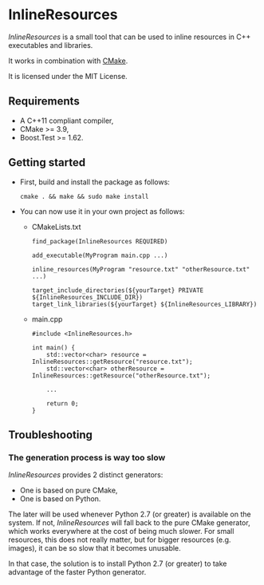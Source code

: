 # InlineResources #

*InlineResources* is a small tool that can be used to inline resources
in C++ executables and libraries.

It works in combination with [CMake](https://cmake.org/).

It is licensed under the MIT License.

## Requirements ##

* A C++11 compliant compiler,
* CMake >= 3.9,
* Boost.Test >= 1.62.

## Getting started ##

* First, build and install the package as follows:
    ```
    cmake . && make && sudo make install
    ```

* You can now use it in your own project as follows:

    * CMakeLists.txt
        ```
        find_package(InlineResources REQUIRED)

        add_executable(MyProgram main.cpp ...)

        inline_resources(MyProgram "resource.txt" "otherResource.txt" ...)

        target_include_directories(${yourTarget} PRIVATE ${InlineResources_INCLUDE_DIR})
        target_link_libraries(${yourTarget} ${InlineResources_LIBRARY})
        ```

    * main.cpp
        ```
        #include <InlineResources.h>

        int main() {
            std::vector<char> resource = InlineResources::getResource("resource.txt");
            std::vector<char> otherResource = InlineResources::getResource("otherResource.txt");

            ...

            return 0;
        }
        ```

## Troubleshooting ##

### The generation process is way too slow ###

*InlineResources* provides 2 distinct generators:

* One is based on pure CMake,
* One is based on Python.

The later will be used whenever Python 2.7 (or greater) is available on
the system. If not, *InlineResources* will fall back to the pure CMake
generator, which works everywhere at the cost of being much slower. For
small resources, this does not really matter, but for bigger resources
(e.g. images), it can be so slow that it becomes unusable.

In that case, the solution is to install Python 2.7 (or greater) to take
advantage of the faster Python generator.
